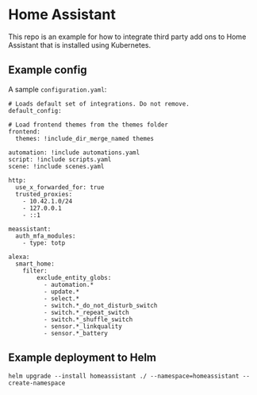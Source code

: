 # Home Assistant

This repo is an example for how to integrate third party add ons to Home Assistant that is installed using Kubernetes.

## Example config

A sample `configuration.yaml`:

```
# Loads default set of integrations. Do not remove.
default_config:

# Load frontend themes from the themes folder
frontend:
  themes: !include_dir_merge_named themes

automation: !include automations.yaml
script: !include scripts.yaml
scene: !include scenes.yaml

http:
  use_x_forwarded_for: true
  trusted_proxies:
    - 10.42.1.0/24
    - 127.0.0.1
    - ::1

meassistant:
  auth_mfa_modules:
    - type: totp

alexa:
  smart_home:
    filter:
        exclude_entity_globs:
          - automation.*
          - update.*
          - select.*
          - switch.*_do_not_disturb_switch
          - switch.*_repeat_switch
          - switch.*_shuffle_switch
          - sensor.*_linkquality
          - sensor.*_battery
```

## Example deployment to Helm

`helm upgrade --install homeassistant ./ --namespace=homeassistant --create-namespace`
